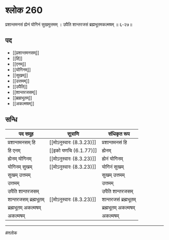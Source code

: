 # श्लोक 260

प्रशान्तमनसं ह्येनं योगिनं सुखमुत्तमम् ।
उपैति शान्तरजसं ब्रह्मभूतमकल्मषम् ॥ ६-२७॥


## पद 

- [[प्रशान्तमनसम्]]
- [[हि]]
- [[एनम्]]
- [[योगिनम्]]
- [[सुखम्]]
- [[उत्तमम्]]
- [[उपैति]]
- [[शान्तरजसम्]]
- [[ब्रह्मभूतम्]]
- [[अकल्मषम्]]

## सन्धि

| पद समूह | सूत्राणि | संधिकृत रूप |
| ----- | ----- | ----- |
| प्रशान्तमनसम् हि |  [[मोऽनुस्वारः (8.3.23)]] | प्रशान्तमनसं हि |
| हि एनम् |  [[इको यणचि (6.1.77)]] | ह्येनम् |
| ह्येनम् योगिनम् |  [[मोऽनुस्वारः (8.3.23)]] | ह्येनं योगिनम् |
| योगिनम् सुखम् |  [[मोऽनुस्वारः (8.3.23)]] | योगिनं सुखम् |
| सुखम् उत्तमम् |  | सुखम् उत्तमम् |
| उत्तमम् |  | उत्तमम् |
| उपैति शान्तरजसम् |  | उपैति शान्तरजसम् |
| शान्तरजसम् ब्रह्मभूतम् |  [[मोऽनुस्वारः (8.3.23)]] | शान्तरजसं ब्रह्मभूतम् |
| ब्रह्मभूतम् अकल्मषम् |  | ब्रह्मभूतम् अकल्मषम् |
| अकल्मषम् |  | अकल्मषम् |


---

#श्लोक